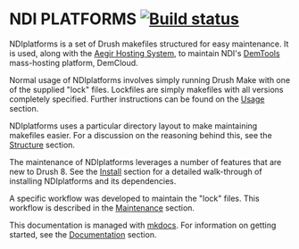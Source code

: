 NDI PLATFORMS [![Build status](https://travis-ci.org/nditech/NDIplatforms.svg)](https://travis-ci.org/nditech/NDIplatforms)
=============

NDIplatforms is a set of Drush makefiles structured for easy maintenance. It
is used, along with the [Aegir Hosting System](http://aegirproject.org), to
maintain NDI's [DemTools](https://dem.tools) mass-hosting platform, DemCloud.

Normal usage of NDIplatforms involves simply running Drush Make with one of the
supplied "lock" files. Lockfiles are simply makefiles with all versions
completely specified. Further instructions can be found on the
[Usage](usage.md) section.

NDIplatforms uses a particular directory layout to make maintaining makefiles
easier. For a discussion on the reasoning behind this, see the
[Structure](structure.md) section.

The maintenance of NDIplatforms leverages a number of features that are new to
Drush 8. See the [Install](install.md) section for a detailed walk-through of
installing NDIplatforms and its dependencies.

A specific workflow was developed to maintain the "lock" files. This workflow
is described in the [Maintenance](maintenance.md) section.

This documentation is managed with [mkdocs](http://www.mkdocs.org/). For
information on getting started, see the [Documentation](documentation.md)
section.

